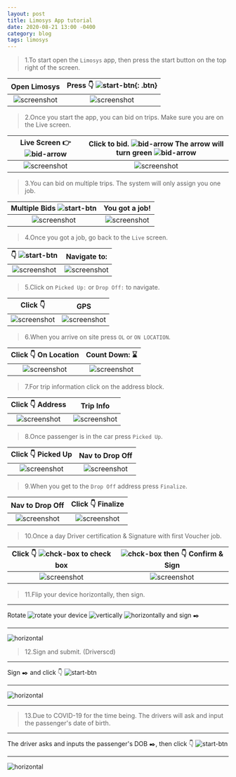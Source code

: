 ```yaml
---
layout: post
title: Limosys App tutorial
date: 2020-08-21 13:00 -0400
category: blog
tags: limosys
---
```

> 1.To start open the `Limosys` app, then press the start button on the top right of the screen.

Open Limosys | Press :point_down: ![start-btn]({{site.baseurl}}/images/start-btn.png){: .btn}
:-------------------------:|:-------------------------:
![screenshot]({{site.baseurl}}/images/limosys-app.png) | ![screenshot]({{site.baseurl}}/images/limosys-start.png)

> 2.Once you start the app, you can bid on trips. Make sure you are on the Live screen.

Live Screen :point_right: ![bid-arrow]({{site.baseurl}}/images/live-btn.png) | Click to bid. ![bid-arrow]({{site.baseurl}}/images/blue-arrow.png) The arrow will turn green ![bid-arrow]({{site.baseurl}}/images/green-arrow.png)
:-------------------------:|:-------------------------:
![screenshot]({{site.baseurl}}/images/limosys-live.png) | ![screenshot]({{site.baseurl}}/images/limosys-bid.png)

> 3.You can bid on multiple trips. The system will only assign you one job.

Multiple Bids ![start-btn]({{site.baseurl}}/images/green-arrow.png) | You got a job!
:-------------------------:|:-------------------------:
![screenshot]({{site.baseurl}}/images/limosys-bid-mult.png) | ![screenshot]({{site.baseurl}}/images/limosys-job.png)

> 4.Once you got a job, go back to the `Live` screen.

:point_down: ![start-btn]({{site.baseurl}}/images/live-btn.png) | Navigate to:
:-------------------------:|:-------------------------:
![screenshot]({{site.baseurl}}/images/limosys-live-job.png) | ![screenshot]({{site.baseurl}}/images/limosys-nav.png)

> 5.Click on `Picked Up:` or `Drop Off:` to navigate.

Click :point_down: | GPS
:-------------------------:|:-------------------------:
![screenshot]({{site.baseurl}}/images/limosys-nav.png) | ![screenshot]({{site.baseurl}}/images/nav.png)

> 6.When you arrive on site press `OL` or `ON LOCATION`.

Click :point_down: On Location | Count Down: :hourglass:
:-------------------------:|:-------------------------:
![screenshot]({{site.baseurl}}/images/limosys-live-job.png) | ![screenshot]({{site.baseurl}}/images/limosys-time.png)

> 7.For trip information click on the address block.

Click :point_down: Address | Trip Info
:-------------------------:|:-------------------------:
![screenshot]({{site.baseurl}}/images/limosys-live-job.png) | ![screenshot]({{site.baseurl}}/images/limosys-address.png)

> 8.Once passenger is in the car press `Picked Up`.

Click :point_down: Picked Up | Nav to Drop Off
:-------------------------:|:-------------------------:
![screenshot]({{site.baseurl}}/images/limosys-time.png) | ![screenshot]({{site.baseurl}}/images/limosys-fin.png)

> 9.When you get to the `Drop Off` address press `Finalize`.

Nav to Drop Off | Click :point_down: Finalize
:-------------------------:|:-------------------------:
![screenshot]({{site.baseurl}}/images/nav.png) | ![screenshot]({{site.baseurl}}/images/limosys-fin.png)

> 10.Once a day Driver certification & Signature with first Voucher job.

 Click :point_down: ![chck-box]({{site.baseurl}}/images/check-box.png) to check box  | ![chck-box]({{site.baseurl}}/images/checked-box1.png) then :point_down: Confirm & Sign
:-------------------------:|:-------------------------:
![screenshot]({{site.baseurl}}/images/limosys-cnf.png) | ![screenshot]({{site.baseurl}}/images/checked-box.png)

> 11.Flip your device horizontally, then sign.

___
   Rotate ![rotate]({{site.baseurl}}/images/icons8-rotate-50.png) your device ![vertically]({{site.baseurl}}/images/icons8-cell-vert-32.png) ![horizontally]({{site.baseurl}}/images/icons8-cell-hrzt-32.png) and sign :black_nib:

___

<!-- ![vertical]({{site.baseurl}}/images/limosys-vrt.png) -->


![horizontal]({{site.baseurl}}/images/limosys-hrz.png)

> 12.Sign and submit. (Driverscd)

___
 Sign :black_nib: and click :point_down: ![start-btn]({{site.baseurl}}/images/submit.png)

 ___

![horizontal]({{site.baseurl}}/images/drivers-sign.png)

___

> 13.Due to COVID-19 for the time being. The drivers will ask and input the passenger's date of birth.

___
The driver asks and inputs the passenger's DOB :black_nib:, then click :point_down: ![start-btn]({{site.baseurl}}/images/submit.png)

___

![horizontal]({{site.baseurl}}/images/divers-dob.png)

